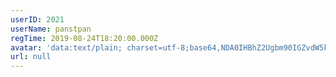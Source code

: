 ```yaml
---
userID: 2021
userName: panstpan
regTime: 2019-08-24T18:20:00.000Z
avatar: 'data:text/plain; charset=utf-8;base64,NDA0IHBhZ2Ugbm90IGZvdW5kCg=='
url: null
---
```




